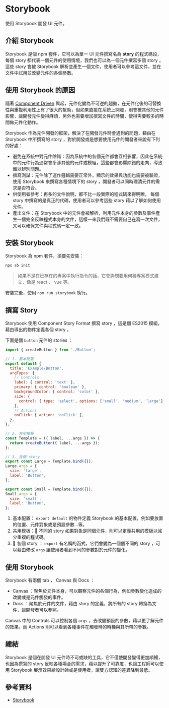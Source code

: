 # Storybook

使用 Storybook 開發 UI 元件。

## 介紹 Storybook

Storybook 是個 npm 套件，它可以為單一 UI 元件撰寫名為 **story** 的程式碼段，每個 story 都代表一個元件的使用情境，我們也可以為一個元件撰寫多個 story 。這些 story 會被 Storybook 解析並產生一個文件，使用者可以參考這文件，並在文件中試用並改變元件的各個參數。

## 使用 Storybook 的原因

隨著 [Component Driven](https://www.componentdriven.org/) 興起，元件化變為不可逆的趨勢，在元件化後的可替換性與重複利用性上有了很大的幫助，但如果直接在系統上開發，則會被其他的元件影響，讓開發元件變得麻煩，另外也需要增加撰寫文件的時間，使得需要較多的時間做元件化動作。

Storybook 作為元件開發的框架，解決了在開發元件時會遇到的問題，藉由在 Storybook 中所撰寫的 story ，對於開發或是想要使用元件的開發者來說有下列的好處：

- 避免在系統中對元件除錯：因為系統中的各個元件都會互相影響，因此在系統中的元件行為通常會牽涉其他的元件或模組，這些都會影響除錯的走向，導致難以辨別問題。
- 撰寫測試：元件除了運作邏輯需要正常外，顯示的效果與功能也需要被驗證，使用 Storybook 來撰寫各種情境下的 story ，開發者可以同時理清元件的需求是否符合。
- 供使用者參考：再多的文件說明，都不比一段實際的程式碼來得明瞭， 每個 story 中撰寫的是真正的代碼，使用者可以參考這些 story 藉以了解如何使用元件。
- 產出文件：在 Storybook 中的元件會被解析，利用元件本身的參數及事件產生一個完全反映程式本身的文件，這樣一來我們既不需要自己在寫一次文件，又可以確保文件與程式碼一定一致。

## 安裝 Storybook

Storybook 為 npm 套件，須要先安裝：

```bash
npx sb init
```

> 如果不是在已存在的專案中執行指令的話，它會詢問要用何種專案模式建立，像是 react 、 vue 等。

安裝完後，使用 `npm run storybook` 執行。

## 撰寫 Story

Storybook 使用 Component Story Format 撰寫 story ，這是個 ES2015 模組，藉由導出的物件定義各個 story 。

下面是個 `button` 元件的 stories ：

```js
import { createButton } from './Button';

// 1. 基本配置
export default {
  title: 'Example/Button',
  argTypes: {
    // Controls
    label: { control: 'text' },
    primary: { control: 'boolean' },
    backgroundColor: { control: 'color' },
    size: {
      control: { type: 'select', options: ['small', 'medium', 'large'] },
    },
    // Actions
    onClick: { action: 'onClick' },
  },
};

// 2. 共用模板
const Template = ({ label, ...args }) => {
  return createButton({ label, ...args });
};

// 3. 各個 story
export const Large = Template.bind({});
Large.args = {
  size: 'large',
  label: 'Button',
};

export const Small = Template.bind({});
Small.args = {
  size: 'small',
  label: 'Button',
};
```

1. 基本配置： `export default` 的物件定義 Storybook 的基本配置，例如要放置的位置、元件對象或是預設參數...等。
2. 共用模板： 不同的 story 如果對象是同個元件，則可以定義共用的模板以減少重複的程式碼。
3.  各個 story ： `export` 有名稱的函式，它們會變為一個個不同的 story ，可以藉由修改 `args` 讓使用者看到不同的參數對於元件的變化。

## 使用 Storybook

Storybook 有兩個 tab ， Canvas 與 Docs ：

- Canvas ：聚焦於元件本身，可以觀察元件的各個行為，例如參數變化造成的改變或是元件觸發的事件。
- Docs ：聚焦於元件的文件，藉由 story 的定義，將所有的 story 轉換為文件，讓開發者可以參照。

Canvas 中的 Controls 可以控制各個 `args` ，去改變預設的參數，藉以更了解元件的效果。而 Actions 則可以看到各種事件在觸發時的時機與其所帶的參數。

## 總結

Storybook 是個在開發 UI 元件時不可或缺的工具，它不僅使開發變得更加順暢，也因為撰寫的 story 反映各種場合的需求，藉以提升了可靠度，也讓工程師可以使用 Storybook 展示效果給設計師或是使用者，讓雙方認知的差異降到最低。

## 參考資料

- [Storybook](https://storybook.js.org/)
